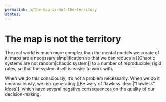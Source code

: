 ```yaml
---
permalink: n/the-map-is-not-the-territory
status: 
---
```

# The map is not the territory

The real world is much more complex than the mental models we create of it: maps are a necessary simplification so that we can reduce a [[Chaotic systems are not random|chaotic system]] to a number of reproducible, rigid rules, so that the system itself is easier to work with.

When we do this consciously, it’s not a problem necessarily. When we do it unconsciously, we risk generating [[Be wary of flawless ideas|”flawless” ideas]], which have several negative consequences on the quality of our decision-making.
